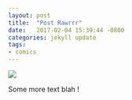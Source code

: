 ```yaml
---
layout: post
title:  "Post Rawrrr"
date:   2017-02-04 15:39:44 -0800
categories: jekyll update
tags:
- comics
---
```

<img src="BASE/assets/banner.jpg" >

Some more text blah !
